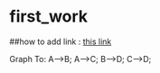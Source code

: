 # first_work
##how to add link :
[this link](![img](https://user-images.githubusercontent.com/99889804/154524848-74a966f1-9b28-4342-87ef-c1d0b559261a.jpg))



Graph To:
A-->B;
A-->C;
B-->D;
C-->D;
